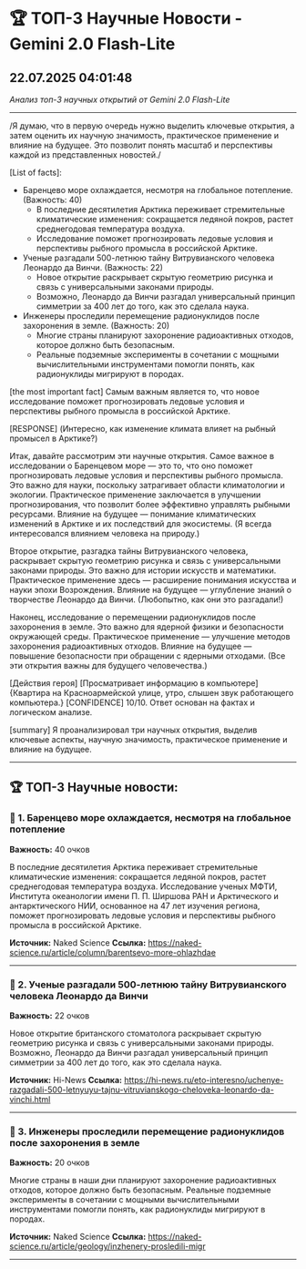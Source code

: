 # 🏆 ТОП-3 Научные Новости - Gemini 2.0 Flash-Lite
## 22.07.2025 04:01:48

*Анализ топ-3 научных открытий от Gemini 2.0 Flash-Lite*

---

/Я думаю, что в первую очередь нужно выделить ключевые открытия, а затем оценить их научную значимость, практическое применение и влияние на будущее. Это позволит понять масштаб и перспективы каждой из представленных новостей./

[List of facts]:
*   Баренцево море охлаждается, несмотря на глобальное потепление. (Важность: 40)
    *   В последние десятилетия Арктика переживает стремительные климатические изменения: сокращается ледяной покров, растет среднегодовая температура воздуха.
    *   Исследование поможет прогнозировать ледовые условия и перспективы рыбного промысла в российской Арктике.
*   Ученые разгадали 500-летнюю тайну Витрувианского человека Леонардо да Винчи. (Важность: 22)
    *   Новое открытие раскрывает скрытую геометрию рисунка и связь с универсальными законами природы.
    *   Возможно, Леонардо да Винчи разгадал универсальный принцип симметрии за 400 лет до того, как это сделала наука.
*   Инженеры проследили перемещение радионуклидов после захоронения в земле. (Важность: 20)
    *   Многие страны планируют захоронение радиоактивных отходов, которое должно быть безопасным.
    *   Реальные подземные эксперименты в сочетании с мощными вычислительными инструментами помогли понять, как радионуклиды мигрируют в породах.

[the most important fact]
Самым важным является то, что новое исследование поможет прогнозировать ледовые условия и перспективы рыбного промысла в российской Арктике.

[RESPONSE]
(Интересно, как изменение климата влияет на рыбный промысел в Арктике?)

Итак, давайте рассмотрим эти научные открытия. Самое важное в исследовании о Баренцевом море — это то, что оно поможет прогнозировать ледовые условия и перспективы рыбного промысла. Это важно для науки, поскольку затрагивает области климатологии и экологии. Практическое применение заключается в улучшении прогнозирования, что позволит более эффективно управлять рыбными ресурсами. Влияние на будущее — понимание климатических изменений в Арктике и их последствий для экосистемы.
(Я всегда интересовался влиянием человека на природу.)

Второе открытие, разгадка тайны Витрувианского человека, раскрывает скрытую геометрию рисунка и связь с универсальными законами природы. Это важно для истории искусств и математики. Практическое применение здесь — расширение понимания искусства и науки эпохи Возрождения. Влияние на будущее — углубление знаний о творчестве Леонардо да Винчи.
(Любопытно, как они это разгадали!)

Наконец, исследование о перемещении радионуклидов после захоронения в земле. Это важно для ядерной физики и безопасности окружающей среды. Практическое применение — улучшение методов захоронения радиоактивных отходов. Влияние на будущее — повышение безопасности при обращении с ядерными отходами.
(Все эти открытия важны для будущего человечества.)

[Действия героя]
[Просматривает информацию в компьютере]
{Квартира на Красноармейской улице, утро, слышен звук работающего компьютера.}
[CONFIDENCE]
10/10. Ответ основан на фактах и логическом анализе.

[summary]
Я проанализировал три научных открытия, выделив ключевые аспекты, научную значимость, практическое применение и влияние на будущее.


---

## 🏆 ТОП-3 Научные новости:

### 🥇 1. Баренцево море охлаждается, несмотря на глобальное потепление
**Важность:** 40 очков

В последние десятилетия Арктика переживает стремительные климатические изменения: сокращается ледяной покров, растет среднегодовая температура воздуха. Исследование ученых МФТИ, Института океанологии имени П. П. Ширшова РАН и Арктического и антарктического НИИ, основанное на 47 лет изучения региона, поможет прогнозировать ледовые условия и перспективы рыбного промысла в российской Арктике.

**Источник:** Naked Science
**Ссылка:** https://naked-science.ru/article/column/barentsevo-more-ohlazhdae

---

### 🥈 2. Ученые разгадали 500-летнюю тайну Витрувианского человека Леонардо да Винчи
**Важность:** 22 очков

Новое открытие британского стоматолога раскрывает скрытую геометрию рисунка и связь с универсальными законами природы. Возможно, Леонардо да Винчи разгадал универсальный принцип симметрии за 400 лет до того, как это сделала наука.

**Источник:** Hi-News
**Ссылка:** https://hi-news.ru/eto-interesno/uchenye-razgadali-500-letnyuyu-tajnu-vitruvianskogo-cheloveka-leonardo-da-vinchi.html

---

### 🥉 3. Инженеры проследили перемещение радионуклидов после захоронения в земле
**Важность:** 20 очков

Многие страны в наши дни планируют захоронение радиоактивных отходов, которое должно быть безопасным. Реальные подземные эксперименты в сочетании с мощными вычислительными инструментами помогли понять, как радионуклиды мигрируют в породах.

**Источник:** Naked Science
**Ссылка:** https://naked-science.ru/article/geology/inzhenery-prosledili-migr

---

